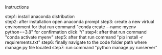 Instructions

step1: install anaconda distribution<br>
step2: after installation open anaconda prompt
step3: create a new virtual environment for that run command "conda create --name myenv python==3.8" for confirmation click 'Y'
step4: after that run command "conda activate myenv"
step5: after that run command "pip install -r requirements.txt"
step6: finally navigate to the code folder path where manage.py file located
step7: run command "python manage.py runserver"
